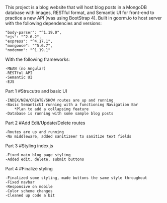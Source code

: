 This project is a blog website that will host blog posts in a MongoDB database with images, RESTful format, and Semantic UI for front-end to practice a new API (was using BootStrap 4).  Built in goorm.io to host server with the following dependencies and versions: 

	"body-parser": "^1.19.0",
    "ejs": "^2.6.2",
    "express": "^4.17.1",
    "mongoose": "^5.6.7",
    "nodemon": "^1.19.1"

With the following frameworks: 

	-MEAN (no Angular)
	-RESTful API 
	-Semantic UI
	-EJS


Part 1 
#Strucutre and basic UI

	-INDEX/NEW/CREATE/SHOW routes are up and running
	-Basic SemanticUI running with a functioning Navigation Bar
		*Plan to add a collapsing feature
	-Database is running with some sample blog posts
	
Part 2
#Add Edit/Update/Delete routes

	-Routes are up and running
	-No middleware, added sanitizeer to sanitize text fields
	
Part 3
#Styling index.js

	-Fixed main blog page styling
	-Added edit, delete, submit buttons
	
Part 4
#Finalize styling

	-Finalized some styling, made buttons the same style throughout
	-Fixed navbar
	-Responsive on mobile
	-Color scheme changes
	-Cleaned up code a bit